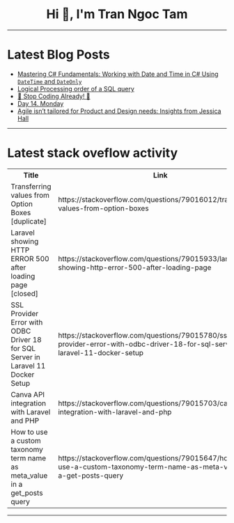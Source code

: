<h1 align="center">Hi 👋, I'm Tran Ngoc Tam</h1>

---

# Latest Blog Posts 
<!-- BLOG-POST-LIST:START -->
- [Mastering C# Fundamentals: Working with Date and Time in C# Using `DateTime` and `DateOnly`](https://dev.to/moh_moh701/mastering-c-fundamentals-working-with-date-and-time-in-c-using-datetime-and-dateonly-47ek)
- [Logical Processing order of a SQL query](https://dev.to/mrcaption49/logical-processing-order-of-a-sql-query-3ck3)
- [🛑 Stop Coding Already! 🛑](https://dev.to/paratron/stop-coding-already-44m7)
- [Day 14. Monday](https://dev.to/kiolk/day-14-monday-3o64)
- [Agile isn’t tailored for Product and Design needs: Insights from Jessica Hall](https://dev.to/codegardener/agile-isnt-tailored-for-product-and-design-needs-insights-from-jessica-hall-5c23)
<!-- BLOG-POST-LIST:END -->

---

# Latest stack oveflow activity
<table>
  <tr><th>Title</th><th>Link</th></tr>
  <!-- STACKOVERFLOW:START --><tr><td>Transferring values from Option Boxes [duplicate]</td><td>https://stackoverflow.com/questions/79016012/transferring-values-from-option-boxes</td></tr><tr><td>Laravel showing HTTP ERROR 500 after loading page [closed]</td><td>https://stackoverflow.com/questions/79015933/laravel-showing-http-error-500-after-loading-page</td></tr><tr><td>SSL Provider Error with ODBC Driver 18 for SQL Server in Laravel 11 Docker Setup</td><td>https://stackoverflow.com/questions/79015780/ssl-provider-error-with-odbc-driver-18-for-sql-server-in-laravel-11-docker-setup</td></tr><tr><td>Canva API integration with Laravel and PHP</td><td>https://stackoverflow.com/questions/79015703/canva-api-integration-with-laravel-and-php</td></tr><tr><td>How to use a custom taxonomy term name as meta_value in a get_posts query</td><td>https://stackoverflow.com/questions/79015647/how-to-use-a-custom-taxonomy-term-name-as-meta-value-in-a-get-posts-query</td></tr><!-- STACKOVERFLOW:END -->
</table>

---


